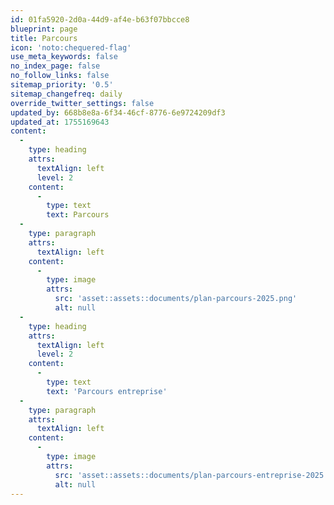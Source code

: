 ```yaml
---
id: 01fa5920-2d0a-44d9-af4e-b63f07bbcce8
blueprint: page
title: Parcours
icon: 'noto:chequered-flag'
use_meta_keywords: false
no_index_page: false
no_follow_links: false
sitemap_priority: '0.5'
sitemap_changefreq: daily
override_twitter_settings: false
updated_by: 668b8e8a-6f34-46cf-8776-6e9724209df3
updated_at: 1755169643
content:
  -
    type: heading
    attrs:
      textAlign: left
      level: 2
    content:
      -
        type: text
        text: Parcours
  -
    type: paragraph
    attrs:
      textAlign: left
    content:
      -
        type: image
        attrs:
          src: 'asset::assets::documents/plan-parcours-2025.png'
          alt: null
  -
    type: heading
    attrs:
      textAlign: left
      level: 2
    content:
      -
        type: text
        text: 'Parcours entreprise'
  -
    type: paragraph
    attrs:
      textAlign: left
    content:
      -
        type: image
        attrs:
          src: 'asset::assets::documents/plan-parcours-entreprise-2025.png'
          alt: null
---
```

